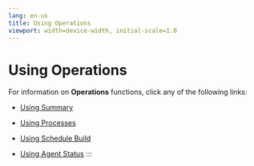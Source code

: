 ```yaml
---
lang: en-us
title: Using Operations
viewport: width=device-width, initial-scale=1.0
---
```


# Using Operations

For information on **Operations** functions, click any of the following
links:

- [Using Summary](Using-Summary.md)
- [Using Processes](Using-Processes.md)
- [Using Schedule Build](Using-Schedule-Build_SM.md)

- [Using Agent Status](Using-Agent-Status.md)
:::
